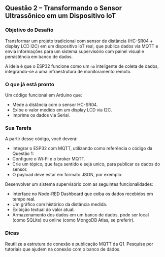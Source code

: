 ## Questão 2 – Transformando o Sensor Ultrassônico em um Dispositivo IoT

### Objetivo do Desafio

Transformar um projeto tradicional com sensor de distância (HC-SR04 + display LCD I2C) em um dispositivo IoT real, que publica dados via MQTT e envia informações para um sistema supervisório com painel visual e persistência em banco de dados.

A ideia é que o ESP32 funcione como um `nó` inteligente de coleta de dados, integrando-se a uma infraestrutura de monitoramento remoto.

### O que já está pronto

Um código funcional em Arduino que:

- Mede a distância com o sensor HC-SR04.
- Exibe o valor medido em um display LCD via I2C.
- Imprime os dados via Serial.

### Sua Tarefa

A partir desse código, você deverá:

- Integrar o ESP32 com MQTT, utilizando como referência o código da Questão 1:
- Configure o Wi-Fi e o broker MQTT.
- Crie um tópico, que faça sentido e sejá unico, para publicar os dados do sensor.
- O payload deve estar em formato JSON, por exemplo:

Desenvolver um sistema supervisório com as seguintes funcionalidades:

- Interface no Node-RED Dashboard que exiba os dados recebidos em tempo real.
- Um gráfico com histórico da distância medida.
- Exibição textual do valor atual.
- Armazenamento dos dados em um banco de dados, pode ser local (como SQLite) ou online (como MongoDB Atlas, se preferir).

### Dicas

Reutilize a estrutura de conexão e publicação MQTT da Q1.
Pesquise por tutoriais que ajudem na conexão com o banco de dados.